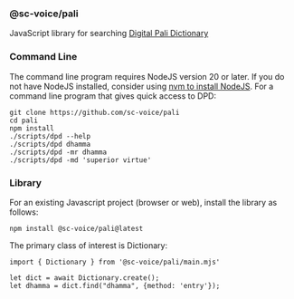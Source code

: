 ### @sc-voice/pali
JavaScript library for searching
[Digital Pali Dictionary](https://digitalpalidictionary.github.io/titlepage.html)

### Command Line
The command line program requires 
NodeJS version 20 or later.
If you do not have NodeJS installed, consider using 
[nvm to install NodeJS](https://github.com/nvm-sh/nvm).
For a command line program that gives quick access to DPD:

```
git clone https://github.com/sc-voice/pali
cd pali
npm install
./scripts/dpd --help
./scripts/dpd dhamma
./scripts/dpd -mr dhamma
./scripts/dpd -md 'superior virtue'
```

### Library
For an existing Javascript project (browser or web),
install the library as follows:

```
npm install @sc-voice/pali@latest
```

The primary class of interest is Dictionary:

```
import { Dictionary } from '@sc-voice/pali/main.mjs'

let dict = await Dictionary.create();
let dhamma = dict.find("dhamma", {method: 'entry'});
```
